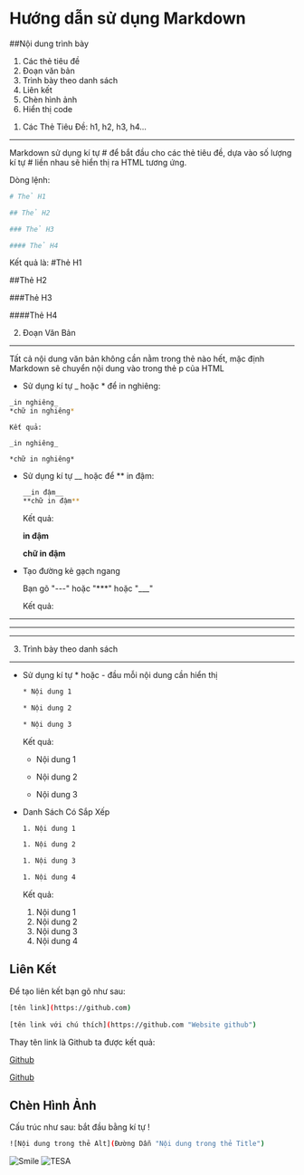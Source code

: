 Hướng dẫn sử dụng Markdown
================

##Nội dung trình bày
1. Các thẻ tiêu đề
1. Đoạn văn bản
1. Trình bày theo danh sách
1. Liên kết
1. Chèn hình ảnh
1. Hiển thị code


1) Các Thẻ Tiêu Đề: h1, h2, h3, h4…
---

Markdown sử dụng kí tự # để bắt đầu cho các thẻ tiêu đề, dựa vào số lượng kí tự # liền nhau sẽ hiển thị ra HTML tương ứng.

Dòng lệnh:
```sh
# Thẻ H1

## Thẻ H2

### Thẻ H3

#### Thẻ H4
```
Kết quả là:
#Thẻ H1

##Thẻ H2

###Thẻ H3

####Thẻ H4

2) Đoạn Văn Bản
----

Tất cả nội dung văn bản không cần nằm trong thẻ nào hết, mặc định Markdown sẽ chuyển nội dung vào trong thẻ p của HTML

* Sử dụng kí tự _ hoặc * để in nghiêng: 
```sh
_in nghiêng_
*chữ in nghiêng*
```

    Kết quả:

    _in nghiêng_

    *chữ in nghiêng*

- Sử dụng kí tự __ hoặc để ** in đậm:

    ```sh
    __in đậm__
    **chữ in đậm**
    ```
    Kết quả:

    __in đậm__

    **chữ in đậm**

* Tạo đường kẻ gạch ngang

    Bạn gõ "---" hoặc "***" hoặc "___"

    Kết quả:

---

***

___



3) Trình bày theo danh sách
---

- Sử dụng kí tự * hoặc - đầu mỗi nội dung cần hiển thị

    ```sh
    * Nội dung 1
    
    * Nội dung 2
    
    * Nội dung 3
    ```
    Kết quả: 

    * Nội dung 1

    * Nội dung 2

    * Nội dung 3

- Danh Sách Có Sắp Xếp
    
    ```sh
    1. Nội dung 1
    
    1. Nội dung 2
    
    1. Nội dung 3
    
    1. Nội dung 4
    ```

    Kết quả:

    1. Nội dung 1
    1. Nội dung 2
    1. Nội dung 3
    1. Nội dung 4


Liên Kết
---

Để tạo liên kết bạn gõ như sau:

```sh
[tên link](https://github.com)
    
[tên link với chú thích](https://github.com "Website github")
```

Thay tên link là Github ta được kết quả:

[Github](https://github.com)

[Github](https://github.com "Website github")


Chèn Hình Ảnh
---

Cấu trúc như sau: bắt đầu bằng kí tự !

```sh
![Nội dung trong thẻ Alt](Đường Dẫn "Nội dung trong thẻ Title")
```


![Smile](http://i.imgur.com/MJ622DW.jpg "Smile")
![TESA](http://prntscr.com/44r62v "SDA")

